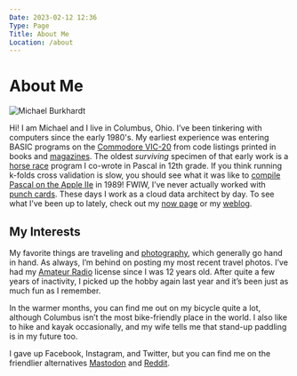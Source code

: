 ```yaml
---
Date: 2023-02-12 12:36
Type: Page
Title: About Me
Location: /about
---
```


# About Me

<div id="profile-picture-container">
  <img id="profile-picture" alt="Michael Burkhardt" src="https://mihobu.github.io/mihobu.omg.lol/weblog/pages/about/mb-2021%20(300).jpg" />
</div>

Hi! I am Michael and I live in Columbus, Ohio. I’ve been tinkering with computers since the early 1980's. My earliest experience was entering BASIC programs on the [Commodore VIC-20](https://oldcomputers.net/vic20.html) from code listings printed in books and [magazines](https://www.vintage-computer.com/publications.php?compute). The oldest *surviving* specimen of that early work is a [horse race](https://www.youtube.com/watch?v=ci7r2rHbNiQ) program I co-wrote in Pascal in 12th grade. If you think running k-folds cross validation is slow, you should see what it was like to [compile Pascal on the Apple IIe](https://www.youtube.com/watch?v=2AawRLA25og) in 1989! FWIW, I’ve never actually worked with [punch cards](https://mihobu.github.io/mihobu.omg.lol/weblog/pages/about/card.jpg). These days I work as a cloud data architect by day. To see what I’ve been up to lately, check out my [now page](https://mihobu.monkeywalk.com/now) or my [weblog](https://mb.monkeywalk.com).

## My Interests

My favorite things are traveling and [photography](https://www.flickr.com/people/mihobu/), which generally go hand in hand. As always, I’m behind on posting my most recent travel photos. I’ve had my [Amateur Radio](https://qrz.com/db/W8MHB) license since I was 12 years old. After quite a few years of inactivity, I picked up the hobby again last year and it’s been just as much fun as I remember.

In the warmer months, you can find me out on my bicycle quite a lot, although Columbus isn’t the most bike-friendly place in the world. I also like to hike and kayak occasionally, and my wife tells me that stand-up paddling is in my future too.

I gave up Facebook, Instagram, and Twitter, but you can find me on the friendlier alternatives [Mastodon](https://social.lol/@mihobu) and [Reddit](https://reddit.com/user/mihobu).


